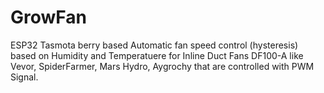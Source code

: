 # GrowFan
ESP32 Tasmota berry based Automatic fan speed control (hysteresis) based on Humidity and Temperatuere for Inline Duct Fans DF100-A like Vevor, SpiderFarmer, Mars Hydro, Aygrochy that are controlled with PWM Signal.
